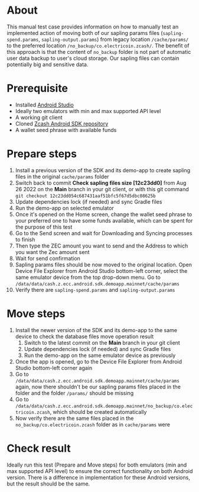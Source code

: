 # About
This manual test case provides information on how to manually test an implemented action of moving both of our 
sapling params files (`sapling-spend.params`, `sapling-output.params`) from legacy location `/cache/params/` to 
the preferred location `/no_backup/co.electricoin.zcash/`. The benefit of this approach is that the content of 
`no_backup` folder is not part of automatic user data backup to user's cloud storage. Our sapling files can contain 
potentially big and sensitive data.

# Prerequisite
- Installed [Android Studio](https://developer.android.com/studio)
- Ideally two emulators with min and max supported API level
- A working git client
- Cloned [Zcash Android SDK repository](https://github.com/zcash/zcash-android-wallet-sdk)
- A wallet seed phrase with available funds  

# Prepare steps
1. Install a previous version of the SDK and its demo-app to create sapling files in the original `cache/params` folder
2. Switch back to commit **Check sapling files size [12c23dd0]** from Aug 26 2022 on the **Main** branch in your 
git client, or with this git command `git checkout 12c23dd054c687431aaf51bfc5f67d5dbc08625b`  
3. Update dependencies lock (if needed) and sync Gradle files
4. Run the demo-app on selected emulator
5. Once it's opened on the Home screen, change the wallet seed phrase to your preferred one to have some funds 
available, which can be spent for the purpose of this test
6. Go to the Send screen and wait for Downloading and Syncing processes to finish
7. Then type the ZEC amount you want to send and the Address to which you want the Zec amount sent 
8. Wait for send confirmation
9. Sapling params files should be now moved to the original location. Open Device File 
   Explorer from Android Studio bottom-left corner, select the same emulator device from the top 
drop-down menu. Go to `/data/data/cash.z.ecc.android.sdk.demoapp.mainnet/cache/params`
10. Verify there are `sapling-spend.params` and `sapling-output.params`

# Move steps
1. Install the newer version of the SDK and its demo-app to the same device to check the database files move operation
result
   1. Switch to the latest commit on the **Main** branch in your git client
   2. Update dependencies lock (if needed) and sync Gradle files
   3. Run the demo-app on the same emulator device as previously
2. Once the app is opened, go to the Device File Explorer from Android Studio bottom-left corner again
3. Go to `/data/data/cash.z.ecc.android.sdk.demoapp.mainnet/cache/params` again, now there shouldn't be our sapling 
   params files placed in the folder and the folder `/params/` should be missing
4. Go to `/data/data/cash.z.ecc.android.sdk.demoapp.mainnet/no_backup/co.electricoin.zcash`, which should be created 
automatically
5. Now verify there are the same files placed in the `no_backup/co.electricoin.zcash` folder as in `cache/params` were

# Check result
Ideally run this test (Prepare and Move steps) for both emulators (min and max supported API level) to ensure the 
correct functionality on both Android version. There is a difference in implementation for these Android versions, 
but the result should be the same.